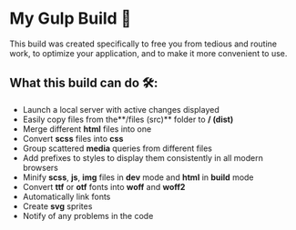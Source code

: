 # My Gulp Build 🥤

This build was created specifically to free you from tedious and routine work, to optimize your application, and to make it more convenient to use.

## What this build can do 🛠:
- Launch a local server with active changes displayed
- Easily copy files from the**/files (src)** folder to **/ (dist)**
- Merge different **html** files into one
- Convert **scss** files into **css** 
- Group scattered **media** queries from different files  
- Add prefixes to styles to display them consistently in all modern browsers
- Minify **scss**, **js**, **img**  files in **dev** mode and **html** in **build** mode
- Convert **ttf** or **otf** fonts into **woff** and **woff2**
- Automatically link fonts
- Create **svg** sprites
- Notify of any problems in the code






